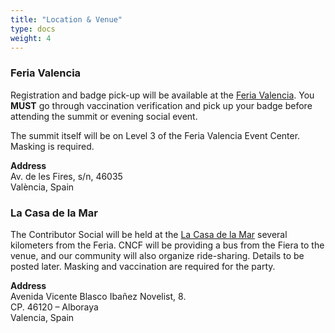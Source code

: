 ```yaml
---
title: "Location & Venue"
type: docs
weight: 4
---
```



### Feria Valencia

Registration and badge pick-up will be available at the
<a href="https://www.feriavalencia.com/en/" rel="noopener noreferrer" target="_blank">Feria Valencia</a>.
You **MUST** go through vaccination verification and pick up your badge before
attending the summit or evening social event.

The summit itself will be on Level 3 of the Feria Valencia Event Center. Masking
is required.

**Address**<br>
Av. de les Fires, s/n, 46035<br>
València, Spain<br>

### La Casa de la Mar

The Contributor Social will be held at the
<a href="https://lacasadelamar.com/espacios-patacona/" rel="noopener noreferrer" target="_blank">La Casa de la Mar</a>
several kilometers from the Feria. CNCF will be providing a bus from the Fiera
to the venue, and our community will also organize ride-sharing. Details to be 
posted later.  Masking and vaccination are required for the party.

**Address**<br>
Avenida Vicente Blasco Ibañez Novelist, 8.<br>
CP. 46120 – Alboraya<br>
Valencia, Spain<br>
